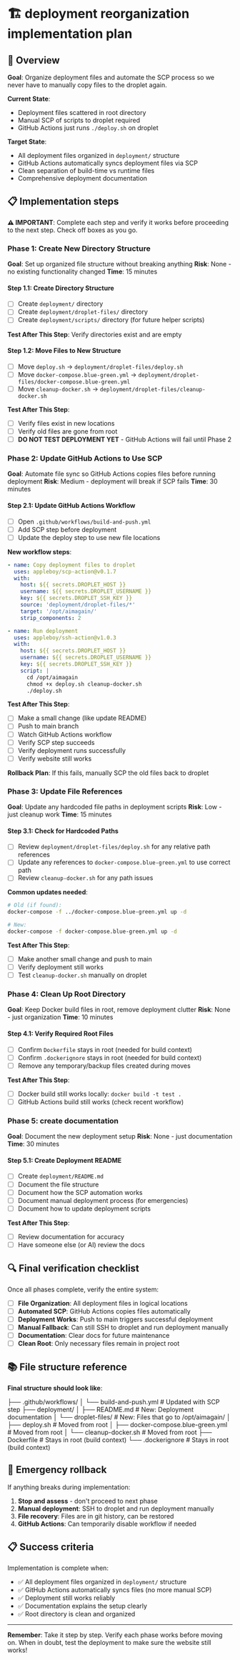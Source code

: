 # 🏗️ deployment reorganization implementation plan

## 🎯 Overview

**Goal**: Organize deployment files and automate the SCP process so we never have to manually copy files to the droplet again.

**Current State**:

- Deployment files scattered in root directory
- Manual SCP of scripts to droplet required
- GitHub Actions just runs `./deploy.sh` on droplet

**Target State**:

- All deployment files organized in `deployment/` structure
- GitHub Actions automatically syncs deployment files via SCP
- Clean separation of build-time vs runtime files
- Comprehensive deployment documentation

## 📋 Implementation steps

**⚠️ IMPORTANT**: Complete each step and verify it works before proceeding to the next step. Check off boxes as you go.

### **Phase 1: Create New Directory Structure**

**Goal**: Set up organized file structure without breaking anything
**Risk**: None - no existing functionality changed
**Time**: 15 minutes

#### Step 1.1: Create Directory Structure

- [ ] Create `deployment/` directory
- [ ] Create `deployment/droplet-files/` directory
- [ ] Create `deployment/scripts/` directory (for future helper scripts)

**Test After This Step**: Verify directories exist and are empty

#### Step 1.2: Move Files to New Structure

- [ ] Move `deploy.sh` → `deployment/droplet-files/deploy.sh`
- [ ] Move `docker-compose.blue-green.yml` → `deployment/droplet-files/docker-compose.blue-green.yml`
- [ ] Move `cleanup-docker.sh` → `deployment/droplet-files/cleanup-docker.sh`

**Test After This Step**:

- [ ] Verify files exist in new locations
- [ ] Verify old files are gone from root
- [ ] **DO NOT TEST DEPLOYMENT YET** - GitHub Actions will fail until Phase 2

### **Phase 2: Update GitHub Actions to Use SCP**

**Goal**: Automate file sync so GitHub Actions copies files before running deployment
**Risk**: Medium - deployment will break if SCP fails
**Time**: 30 minutes

#### Step 2.1: Update GitHub Actions Workflow

- [ ] Open `.github/workflows/build-and-push.yml`
- [ ] Add SCP step before deployment
- [ ] Update the deploy step to use new file locations

**New workflow steps**:

```yaml
- name: Copy deployment files to droplet
  uses: appleboy/scp-action@v0.1.7
  with:
    host: ${{ secrets.DROPLET_HOST }}
    username: ${{ secrets.DROPLET_USERNAME }}
    key: ${{ secrets.DROPLET_SSH_KEY }}
    source: 'deployment/droplet-files/*'
    target: '/opt/aimagain/'
    strip_components: 2

- name: Run deployment
  uses: appleboy/ssh-action@v1.0.3
  with:
    host: ${{ secrets.DROPLET_HOST }}
    username: ${{ secrets.DROPLET_USERNAME }}
    key: ${{ secrets.DROPLET_SSH_KEY }}
    script: |
      cd /opt/aimagain
      chmod +x deploy.sh cleanup-docker.sh
      ./deploy.sh
```

**Test After This Step**:

- [ ] Make a small change (like update README)
- [ ] Push to main branch
- [ ] Watch GitHub Actions workflow
- [ ] Verify SCP step succeeds
- [ ] Verify deployment runs successfully
- [ ] Verify website still works

**Rollback Plan**: If this fails, manually SCP the old files back to droplet

### **Phase 3: Update File References**

**Goal**: Update any hardcoded file paths in deployment scripts
**Risk**: Low - just cleanup work
**Time**: 15 minutes

#### Step 3.1: Check for Hardcoded Paths

- [ ] Review `deployment/droplet-files/deploy.sh` for any relative path references
- [ ] Update any references to `docker-compose.blue-green.yml` to use correct path
- [ ] Review `cleanup-docker.sh` for any path issues

**Common updates needed**:

```bash
# Old (if found):
docker-compose -f ../docker-compose.blue-green.yml up -d

# New:
docker-compose -f docker-compose.blue-green.yml up -d
```

**Test After This Step**:

- [ ] Make another small change and push to main
- [ ] Verify deployment still works
- [ ] Test `cleanup-docker.sh` manually on droplet

### **Phase 4: Clean Up Root Directory**

**Goal**: Keep Docker build files in root, remove deployment clutter
**Risk**: None - just organization
**Time**: 10 minutes

#### Step 4.1: Verify Required Root Files

- [ ] Confirm `Dockerfile` stays in root (needed for build context)
- [ ] Confirm `.dockerignore` stays in root (needed for build context)
- [ ] Remove any temporary/backup files created during moves

**Test After This Step**:

- [ ] Docker build still works locally: `docker build -t test .`
- [ ] GitHub Actions build still works (check recent workflow)

### **Phase 5: create documentation**

**Goal**: Document the new deployment setup
**Risk**: None - just documentation
**Time**: 30 minutes

#### Step 5.1: Create Deployment README

- [ ] Create `deployment/README.md`
- [ ] Document the file structure
- [ ] Document how the SCP automation works
- [ ] Document manual deployment process (for emergencies)
- [ ] Document how to update deployment scripts

**Test After This Step**:

- [ ] Review documentation for accuracy
- [ ] Have someone else (or AI) review the docs

## 🔍 Final verification checklist

Once all phases complete, verify the entire system:

- [ ] **File Organization**: All deployment files in logical locations
- [ ] **Automated SCP**: GitHub Actions copies files automatically
- [ ] **Deployment Works**: Push to main triggers successful deployment
- [ ] **Manual Fallback**: Can still SSH to droplet and run deployment manually
- [ ] **Documentation**: Clear docs for future maintenance
- [ ] **Clean Root**: Only necessary files remain in project root

## 📚 File structure reference

**Final structure should look like**:

├── .github/workflows/
│ └── build-and-push.yml # Updated with SCP step
├── deployment/
│ ├── README.md # New: Deployment documentation
│ └── droplet-files/ # New: Files that go to /opt/aimagain/
│ ├── deploy.sh # Moved from root
│ ├── docker-compose.blue-green.yml # Moved from root
│ └── cleanup-docker.sh # Moved from root
├── Dockerfile # Stays in root (build context)
└── .dockerignore # Stays in root (build context)

## 🚨 Emergency rollback

If anything breaks during implementation:

1. **Stop and assess** - don't proceed to next phase
2. **Manual deployment**: SSH to droplet and run deployment manually
3. **File recovery**: Files are in git history, can be restored
4. **GitHub Actions**: Can temporarily disable workflow if needed

## 📋 Success criteria

Implementation is complete when:

- ✅ All deployment files organized in `deployment/` structure
- ✅ GitHub Actions automatically syncs files (no more manual SCP)
- ✅ Deployment still works reliably
- ✅ Documentation explains the setup clearly
- ✅ Root directory is clean and organized

---

**Remember**: Take it step by step. Verify each phase works before moving on. When in doubt, test the deployment to make sure the website still works!
